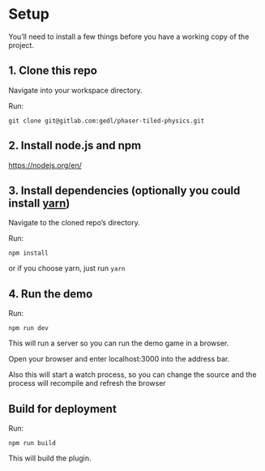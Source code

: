 # Setup
You’ll need to install a few things before you have a working copy of the project.

## 1. Clone this repo

Navigate into your workspace directory.

Run:

```git clone git@gitlab.com:gedl/phaser-tiled-physics.git```

## 2. Install node.js and npm

https://nodejs.org/en/


## 3. Install dependencies (optionally you could install [yarn](https://yarnpkg.com/))

Navigate to the cloned repo’s directory.

Run:

```npm install```

or if you choose yarn, just run ```yarn```

## 4. Run the demo

Run:

```npm run dev```

This will run a server so you can run the demo game in a browser.

Open your browser and enter localhost:3000 into the address bar.

Also this will start a watch process, so you can change the source and the process will recompile and refresh the browser


## Build for deployment

Run:

```npm run build```

This will build the plugin.
